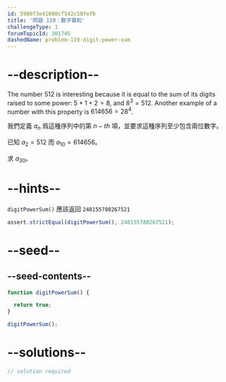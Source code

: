 ```yaml
---
id: 5900f3e41000cf542c50fef6
title: '問題 119：數字冪和'
challengeType: 1
forumTopicId: 301745
dashedName: problem-119-digit-power-sum
---
```


# --description--

The number 512 is interesting because it is equal to the sum of its digits raised to some power: $5 + 1 + 2 = 8$, and $8^3 = 512$. Another example of a number with this property is $614656 = 28^4$.

我們定義 $a_n$ 爲這種序列中的第 $n-th$ 項，並要求這種序列至少包含兩位數字。

已知 $a_2 = 512$ 而 $a_{10} = 614656$。

求 $a_{30}$。

# --hints--

`digitPowerSum()` 應該返回 `248155780267521`

```js
assert.strictEqual(digitPowerSum(), 248155780267521);
```

# --seed--

## --seed-contents--

```js
function digitPowerSum() {

  return true;
}

digitPowerSum();
```

# --solutions--

```js
// solution required
```
